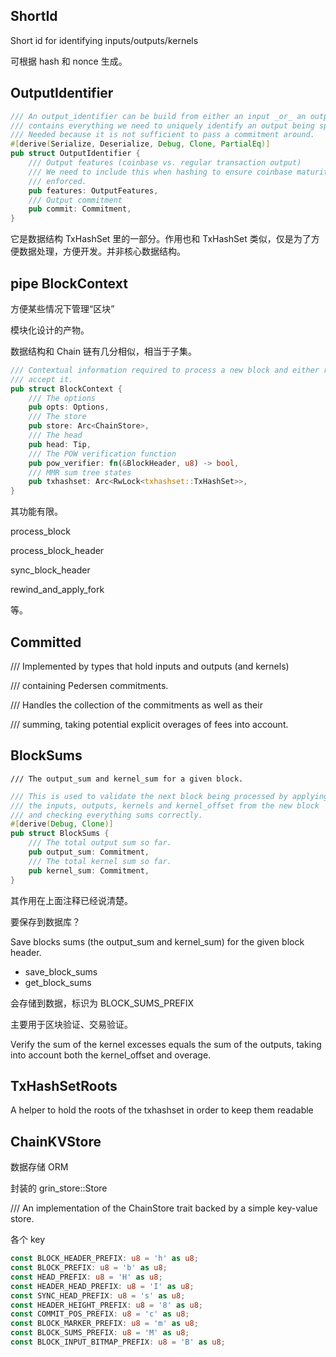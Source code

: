 ## ShortId

Short id for identifying inputs/outputs/kernels

可根据 hash 和 nonce 生成。

## OutputIdentifier

```rust
/// An output_identifier can be build from either an input _or_ an output and
/// contains everything we need to uniquely identify an output being spent.
/// Needed because it is not sufficient to pass a commitment around.
#[derive(Serialize, Deserialize, Debug, Clone, PartialEq)]
pub struct OutputIdentifier {
    /// Output features (coinbase vs. regular transaction output)
    /// We need to include this when hashing to ensure coinbase maturity can be
    /// enforced.
    pub features: OutputFeatures,
    /// Output commitment
    pub commit: Commitment,
}
```

它是数据结构 TxHashSet 里的一部分。作用也和 TxHashSet 类似，仅是为了方便数据处理，方便开发。并非核心数据结构。

## pipe BlockContext

方便某些情况下管理“区块”

模块化设计的产物。

数据结构和 Chain 链有几分相似，相当于子集。

```rust
/// Contextual information required to process a new block and either reject or
/// accept it.
pub struct BlockContext {
    /// The options
    pub opts: Options,
    /// The store
    pub store: Arc<ChainStore>,
    /// The head
    pub head: Tip,
    /// The POW verification function
    pub pow_verifier: fn(&BlockHeader, u8) -> bool,
    /// MMR sum tree states
    pub txhashset: Arc<RwLock<txhashset::TxHashSet>>,
}
```

其功能有限。

process\_block

process\_block\_header

sync\_block\_header

rewind\_and\_apply\_fork

等。

## Committed

/// Implemented by types that hold inputs and outputs \(and kernels\)

/// containing Pedersen commitments.

/// Handles the collection of the commitments as well as their

/// summing, taking potential explicit overages of fees into account.

## BlockSums

```
/// The output_sum and kernel_sum for a given block.
```

```rust
/// This is used to validate the next block being processed by applying
/// the inputs, outputs, kernels and kernel_offset from the new block
/// and checking everything sums correctly.
#[derive(Debug, Clone)]
pub struct BlockSums {
    /// The total output sum so far.
    pub output_sum: Commitment,
    /// The total kernel sum so far.
    pub kernel_sum: Commitment,
}
```

其作用在上面注释已经说清楚。

要保存到数据库？

Save blocks sums \(the output\_sum and kernel\_sum\) for the given block header.

* save\_block\_sums
* get\_block\_sums

会存储到数据，标识为 BLOCK\_SUMS\_PREFIX

主要用于区块验证、交易验证。

Verify the sum of the kernel excesses equals the sum of the outputs, taking into account both the kernel\_offset and overage.

## TxHashSetRoots

A helper to hold the roots of the txhashset in order to keep them readable

## ChainKVStore

数据存储 ORM

封装的 grin\_store::Store

/// An implementation of the ChainStore trait backed by a simple key-value store.

各个 key

```rust
const BLOCK_HEADER_PREFIX: u8 = 'h' as u8;
const BLOCK_PREFIX: u8 = 'b' as u8;
const HEAD_PREFIX: u8 = 'H' as u8;
const HEADER_HEAD_PREFIX: u8 = 'I' as u8;
const SYNC_HEAD_PREFIX: u8 = 's' as u8;
const HEADER_HEIGHT_PREFIX: u8 = '8' as u8;
const COMMIT_POS_PREFIX: u8 = 'c' as u8;
const BLOCK_MARKER_PREFIX: u8 = 'm' as u8;
const BLOCK_SUMS_PREFIX: u8 = 'M' as u8;
const BLOCK_INPUT_BITMAP_PREFIX: u8 = 'B' as u8;
```



